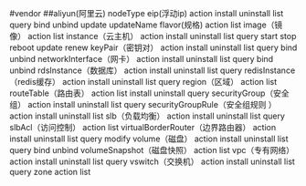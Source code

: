 #vendor
##aliyun(阿里云)
nodeType
eip(浮动ip)
action
install
uninstall
list
query
bind
unbind
update
updateName
flavor(规格)
action
list
image（镜像）
action
list
instance（云主机）
action
install
uninstall
list
query
start
stop
reboot
update
renew
keyPair（密钥对）
action
install
uninstall
list
query
bind
unbind
networkInterface（网卡）
action
install
uninstall
list
query
bind
unbind
rdsInstance（数据库）
action
install
uninstall
list
query
redisInstance（redis缓存）
action
install
uninstall
list
query
region（区域）
action
list
routeTable（路由表）
action
list
install
uninstall
query
securityGroup（安全组）
action
install
uninstall
list
query
securityGroupRule（安全组规则 ）
action
install
uninstall
list
slb（负载均衡）
action
install
uninstall
list
query
slbAcl（访问控制）
action
list
virtualBorderRouter（边界路由器）
action
install
uninstall
list
query
modify
volume（磁盘）
action
install
uninstall
list
query
bind
unbind
volumeSnapshot（磁盘快照）
action
list
vpc（专有网络）
action
install
uninstall
list
query
vswitch（交换机）
action
install
uninstall
list
query
zone
action
list